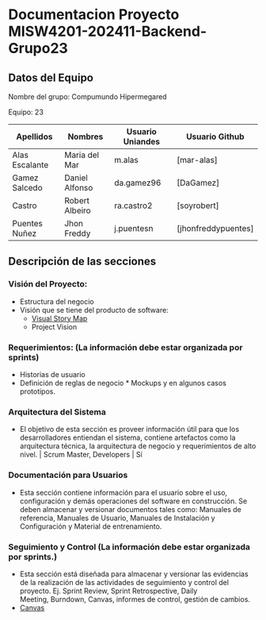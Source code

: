 # Documentacion Proyecto MISW4201-202411-Backend-Grupo23

## Datos del Equipo
Nombre del grupo: Compumundo Hipermegared

Equipo: 23

| Apellidos          | Nombres             | Usuario Uniandes | Usuario Github         |
|---------------------|---------------------|------------------|------------------------|
| Alas Escalante      | Maria del Mar       | m.alas           | [mar-alas]             |
| Gamez Salcedo       | Daniel Alfonso      | da.gamez96       | [DaGamez]              |
| Castro              | Robert Albeiro      | ra.castro2       | [soyrobert]            |
| Puentes Nuñez       | Jhon Freddy         | j.puentesn       | [jhonfreddypuentes]    |

## Descripción de las secciones

### Visión del Proyecto:
* Estructura del negocio
* Visión que se tiene del producto de software:
    - [Visual Story Map](Visual-Story-Map)
    - Project Vision
### Requerimientos: (La información debe estar organizada por sprints)
* Historias de usuario
* Definición de reglas de negocio
* Mockups y en algunos casos prototipos. 
### Arquitectura del Sistema
* El objetivo de esta sección es proveer información útil para que los desarrolladores entiendan el sistema, contiene artefactos como la arquitectura técnica, la arquitectura de negocio y requerimientos de alto nivel. | Scrum Master, Developers | Sí
### Documentación para Usuarios 
* Esta sección contiene información para el usuario sobre el uso, configuración y demás operaciones del software en construcción. Se deben almacenar y versionar documentos tales como: Manuales de referencia, Manuales de Usuario, Manuales de Instalación y Configuración y Material de entrenamiento.
### Seguimiento y Control (La información debe estar organizada por sprints.)
* Esta sección está diseñada para almacenar y versionar las evidencias de la realización de las actividades de seguimiento y control del proyecto. Ej. Sprint Review, Sprint Retrospective, Daily Meeting, Burndown, Canvas, informes de control, gestión de cambios.
* [Canvas](Canvas)
